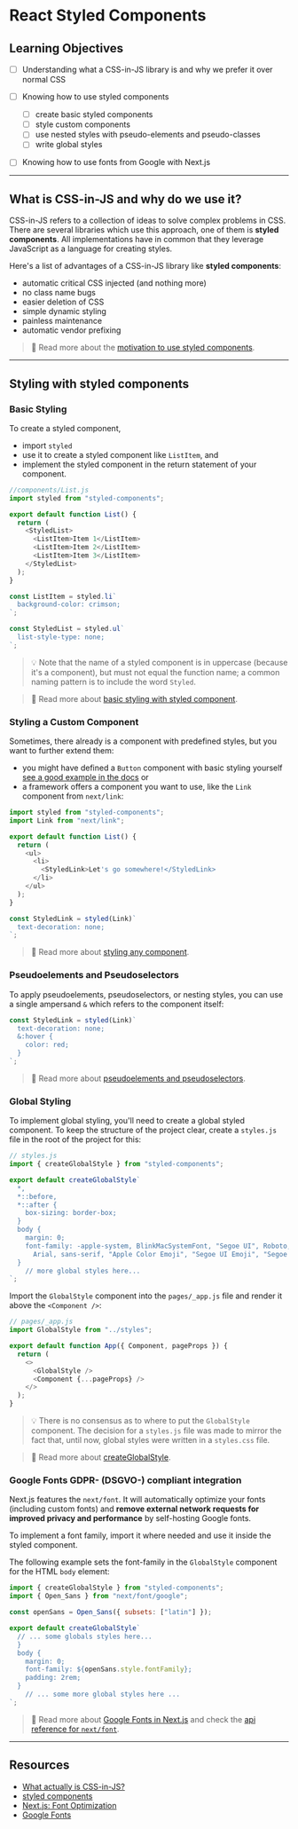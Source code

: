 # React Styled Components

## Learning Objectives

- [ ] Understanding what a CSS-in-JS library is and why we prefer it over normal CSS
- [ ] Knowing how to use styled components

  - [ ] create basic styled components
  - [ ] style custom components
  - [ ] use nested styles with pseudo-elements and pseudo-classes
  - [ ] write global styles

- [ ] Knowing how to use fonts from Google with Next.js

---

## What is CSS-in-JS and why do we use it?

CSS-in-JS refers to a collection of ideas to solve complex problems in CSS. There are several libraries which use this approach, one of them is **styled components**. All implementations have in common that they leverage JavaScript as a language for creating styles.

Here's a list of advantages of a CSS-in-JS library like **styled components**:

- automatic critical CSS injected (and nothing more)
- no class name bugs
- easier deletion of CSS
- simple dynamic styling
- painless maintenance
- automatic vendor prefixing

> 📙 Read more about the [motivation to use styled components](https://styled-components.com/docs/basics#motivation).

---

## Styling with styled components

### Basic Styling

To create a styled component,

- import `styled`
- use it to create a styled component like `ListItem`, and
- implement the styled component in the return statement of your component.

```js
//components/List.js
import styled from "styled-components";

export default function List() {
  return (
    <StyledList>
      <ListItem>Item 1</ListItem>
      <ListItem>Item 2</ListItem>
      <ListItem>Item 3</ListItem>
    </StyledList>
  );
}

const ListItem = styled.li`
  background-color: crimson;
`;

const StyledList = styled.ul`
  list-style-type: none;
`;
```

> 💡 Note that the name of a styled component is in uppercase (because it's a component), but must not equal the function name; a common naming pattern is to include the word `Styled`.

> 📙 Read more about [basic styling with styled component](https://styled-components.com/docs/basics#getting-started).

### Styling a Custom Component

Sometimes, there already is a component with predefined styles, but you want to further extend them:

- you might have defined a `Button` component with basic styling yourself [see a good example in the docs](https://styled-components.com/docs/basics#extending-styles) or
- a framework offers a component you want to use, like the `Link` component from `next/link`:

```js
import styled from "styled-components";
import Link from "next/link";

export default function List() {
  return (
    <ul>
      <li>
        <StyledLink>Let's go somewhere!</StyledLink>
      </li>
    </ul>
  );
}

const StyledLink = styled(Link)`
  text-decoration: none;
`;
```

> 📙 Read more about [styling any component](https://styled-components.com/docs/basics#styling-any-component).

### Pseudoelements and Pseudoselectors

To apply pseudoelements, pseudoselectors, or nesting styles, you can use a single ampersand `&` which refers to the component itself:

```js
const StyledLink = styled(Link)`
  text-decoration: none;
  &:hover {
    color: red;
  }
`;
```

> 📙 Read more about [pseudoelements and pseudoselectors](https://styled-components.com/docs/basics#pseudoelements-pseudoselectors-and-nesting).

### Global Styling

To implement global styling, you'll need to create a global styled component. To keep the structure of the project clear, create a `styles.js` file in the root of the project for this:

```js
// styles.js
import { createGlobalStyle } from "styled-components";

export default createGlobalStyle`
  *,
  *::before,
  *::after {
    box-sizing: border-box;
  }
  body {
    margin: 0;
    font-family: -apple-system, BlinkMacSystemFont, "Segoe UI", Roboto, Helvetica,
      Arial, sans-serif, "Apple Color Emoji", "Segoe UI Emoji", "Segoe UI Symbol";
  }
	// more global styles here...
`;
```

Import the `GlobalStyle` component into the `pages/_app.js` file and render it above the `<Component />`:

```js
// pages/_app.js
import GlobalStyle from "../styles";

export default function App({ Component, pageProps }) {
  return (
    <>
      <GlobalStyle />
      <Component {...pageProps} />
    </>
  );
}
```

> 💡 There is no consensus as to where to put the `GlobalStyle` component. The decision for a `styles.js` file was made to mirror the fact that, until now, global styles were written in a `styles.css` file.

> 📙 Read more about [createGlobalStyle](https://styled-components.com/docs/api#createglobalstyle).

### Google Fonts GDPR- (DSGVO-) compliant integration

Next.js features the `next/font`. It will automatically optimize your fonts (including custom fonts) and **remove external network requests for improved privacy and performance** by self-hosting Google fonts.

To implement a font family, import it where needed and use it inside the styled component.

The following example sets the font-family in the `GlobalStyle` component for the HTML `body` element:

```js
import { createGlobalStyle } from "styled-components";
import { Open_Sans } from "next/font/google";

const openSans = Open_Sans({ subsets: ["latin"] });

export default createGlobalStyle`
  // ... some globals styles here...
  }
  body {
    margin: 0;
    font-family: ${openSans.style.fontFamily}; 
    padding: 2rem;
  }
	// ... some more global styles here ...
`;
```

> 📙 Read more about [Google Fonts in Next.js](https://nextjs.org/docs/basic-features/font-optimization) and check the [api reference for `next/font`](https://nextjs.org/docs/api-reference/next/font).

---

## Resources

- [What actually is CSS-in-JS?](https://medium.com/dailyjs/what-is-actually-css-in-js-f2f529a2757)
- [styled components](https://styled-components.com/)
- [Next.js: Font Optimization](https://nextjs.org/docs/basic-features/font-optimization)
- [Google Fonts](https://fonts.google.com/)
